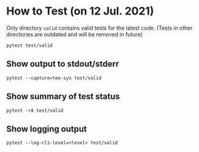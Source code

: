 # How to Test (on 12 Jul. 2021)

Only directory `valid` contains valid tests for the latest code.
(Tests in other directories are outdated and will be removed in future)

`pytest test/valid`

## Show output to stdout/stderr

`pytest --capture=tee-sys test/valid`

## Show summary of test status

`pytest -rA test/valid`

## Show logging output

`pytest --log-cli-level=<level> test/valid`
